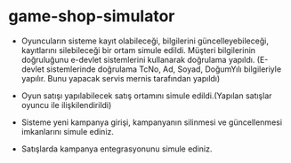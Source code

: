 # game-shop-simulator
- Oyuncuların sisteme kayıt olabileceği, bilgilerini güncelleyebileceği, kayıtlarını silebileceği bir ortam simule edildi. Müşteri bilgilerinin doğruluğunu e-devlet sistemlerini kullanarak doğrulama yapıldı. (E-devlet sistemlerinde doğrulama TcNo, Ad, Soyad, DoğumYılı bilgileriyle yapılır. Bunu yapacak servis mernis tarafından yapıldı)

- Oyun satışı yapılabilecek satış ortamını simule edildi.(Yapılan satışlar oyuncu ile ilişkilendirildi)

- Sisteme yeni kampanya girişi, kampanyanın silinmesi ve güncellenmesi imkanlarını simule ediniz.

- Satışlarda kampanya entegrasyonunu simule ediniz.
